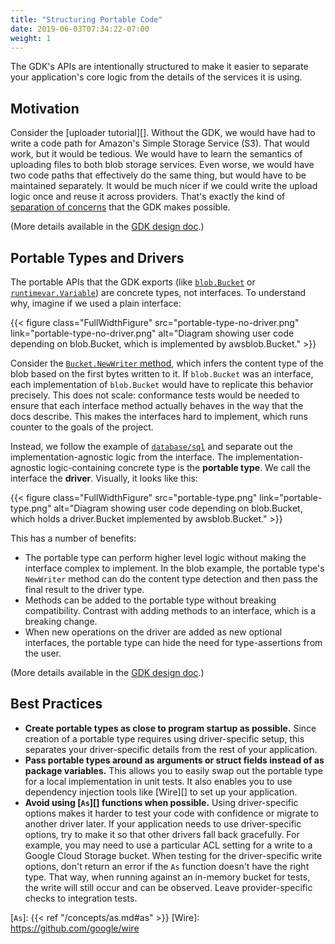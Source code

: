 ```yaml
---
title: "Structuring Portable Code"
date: 2019-06-03T07:34:22-07:00
weight: 1
---
```


The GDK's APIs are intentionally structured to make it easier to separate
your application's core logic from the details of the services it is using.

<!--more-->

## Motivation

Consider the [uploader tutorial][]. Without the GDK, we would have had to
write a code path for Amazon's Simple Storage Service (S3). That would work, but it would be
tedious. We would have to learn the semantics of uploading files to both blob
storage services. Even worse, we would have two code paths that effectively
do the same thing, but would have to be maintained separately. It would be
much nicer if we could write the upload logic once and reuse it across
providers. That's exactly the kind of [separation of concerns][] that the GDK
 makes possible.

(More details available in the [GDK design doc][Developers and Operators].)

[Developers and Operators]: https://github.com/sraphs/gdk/blob/main/internal/docs/design.md#developers-and-operators
[separation of concerns]: https://en.wikipedia.org/wiki/Separation_of_concerns

## Portable Types and Drivers

The portable APIs that the GDK exports (like [`blob.Bucket`][] or
[`runtimevar.Variable`][]) are concrete types, not interfaces. To understand
why, imagine if we used a plain interface:

{{< figure class="FullWidthFigure" src="portable-type-no-driver.png" link="portable-type-no-driver.png" alt="Diagram showing user code depending on blob.Bucket, which is implemented by awsblob.Bucket." >}}

Consider the [`Bucket.NewWriter` method][], which infers the content type of the
blob based on the first bytes written to it. If `blob.Bucket` was an interface,
each implementation of `blob.Bucket` would have to replicate this behavior
precisely. This does not scale: conformance tests would be needed to ensure that
each interface method actually behaves in the way that the docs describe. This
makes the interfaces hard to implement, which runs counter to the goals of the
project.

Instead, we follow the example of [`database/sql`][] and separate out the
implementation-agnostic logic from the interface. The implementation-agnostic
logic-containing concrete type is the **portable type**. We call the interface
the **driver**. Visually, it looks like this:

{{< figure class="FullWidthFigure" src="portable-type.png" link="portable-type.png" alt="Diagram showing user code depending on blob.Bucket, which holds a driver.Bucket implemented by awsblob.Bucket." >}}

This has a number of benefits:

-   The portable type can perform higher level logic without making the
    interface complex to implement. In the blob example, the portable type's
    `NewWriter` method can do the content type detection and then pass the final
    result to the driver type.
-   Methods can be added to the portable type without breaking compatibility.
    Contrast with adding methods to an interface, which is a breaking change.
-   When new operations on the driver are added as new optional interfaces, the
    portable type can hide the need for type-assertions from the user.

(More details available in the [GDK design doc][Portable Types and Drivers].)

[Portable Types and Drivers]: https://github.com/sraphs/gdk/blob/master/internal/docs/design.md#portable-types-and-drivers
[`blob.Bucket`]: https://godoc.org/github.com/sraphs/gdk/blob#Bucket
[`runtimevar.Variable`]:
https://godoc.org/github.com/sraphs/gdk/runtimevar#Variable
[`Bucket.NewWriter` method]:
https://godoc.org/github.com/sraphs/gdk/blob#Bucket.NewWriter
[`database/sql`]: https://godoc.org/database/sql

## Best Practices

-  **Create portable types as close to program startup as possible.** Since
   creation of a portable type requires using driver-specific setup, this
   separates your driver-specific details from the rest of your application.
-  **Pass portable types around as arguments or struct fields instead of as
   package variables.** This allows you to easily swap out the portable type
   for a local implementation in unit tests. It also enables you to use
   dependency injection tools like [Wire][] to set up your application.
-  **Avoid using [`As`][] functions when possible.** Using driver-specific
   options makes it harder to test your code with confidence or migrate to
   another driver later. If your application needs to use driver-specific
   options, try to make it so that other drivers fall back gracefully. For
   example, you may need to use a particular ACL setting for a write to a Google
   Cloud Storage bucket. When testing for the driver-specific write options,
   don't return an error if the `As` function doesn't have the right type. That
   way, when running against an in-memory bucket for tests, the write will still
   occur and can be observed. Leave provider-specific checks to integration
   tests.

[`As`]: {{< ref "/concepts/as.md#as" >}}
[Wire]: https://github.com/google/wire
